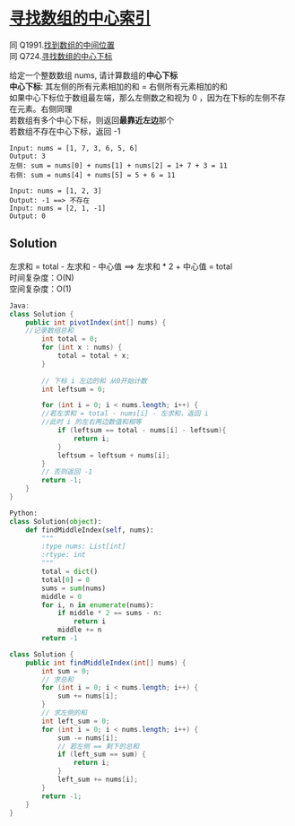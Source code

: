 # [寻找数组的中心索引](https://leetcode-cn.com/leetbook/read/array-and-string/yf47s/)
同 Q1991.[找到数组的中间位置](https://leetcode-cn.com/problems/find-the-middle-index-in-array/)    
同 Q724.[寻找数组的中心下标](https://leetcode-cn.com/problems/find-pivot-index/)

给定一个整数数组 nums, 请计算数组的**中心下标**   
**中心下标**: 其左侧的所有元素相加的和 = 右侧所有元素相加的和   
如果中心下标位于数组最左端，那么左侧数之和视为 0 ，因为在下标的左侧不存在元素。右侧同理    
若数组有多个中心下标，则返回**最靠近左边**那个   
若数组不存在中心下标，返回 -1 
```
Input: nums = [1, 7, 3, 6, 5, 6]
Output: 3 
左侧: sum = nums[0] + nums[1] + nums[2] = 1+ 7 + 3 = 11
右侧: sum = nums[4] + nums[5] = 5 + 6 = 11 
```
```
Input: nums = [1, 2, 3]
Output: -1 ==> 不存在
Input: nums = [2, 1, -1]
Output: 0 
```

## Solution
左求和 = total - 左求和 - 中心值 ==> 左求和 * 2 + 中心值 = total    
时间复杂度：O(N)    
空间复杂度：O(1)

```Java
Java:
class Solution {
    public int pivotIndex(int[] nums) {
    //记录数组总和 
        int total = 0;
        for (int x : nums) {
            total = total + x;
        }
        
        // 下标 i 左边的和 从0开始计数 
        int leftsum = 0;

        for (int i = 0; i < nums.length; i++) {
        //若左求和 = total - nums[i] - 左求和，返回 i
        //此时 i 的左右两边数值和相等
            if (leftsum == total - nums[i] - leftsum){
                return i;
            }
            leftsum = leftsum + nums[i];
        }
        // 否则返回 -1
        return -1;
    }
}
```
```Python
Python: 
class Solution(object):
    def findMiddleIndex(self, nums):
        """
        :type nums: List[int]
        :rtype: int
        """
        total = dict()
        total[0] = 0 
        sums = sum(nums)
        middle = 0
        for i, n in enumerate(nums):
            if middle * 2 == sums - n:
                return i
            middle += n
        return -1
```
```Java
class Solution {
    public int findMiddleIndex(int[] nums) {
        int sum = 0;
        // 求总和
        for (int i = 0; i < nums.length; i++) {
            sum += nums[i];
        }
        // 求左侧的和
        int left_sum = 0;
        for (int i = 0; i < nums.length; i++) {
            sum -= nums[i];
            // 若左侧 == 剩下的总和
            if (left_sum == sum) {
                return i;
            }
            left_sum += nums[i];
        }
        return -1;
    }
}
```

